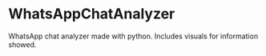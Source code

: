 # WhatsAppChatAnalyzer
WhatsApp chat analyzer made with python. Includes visuals for information showed.
